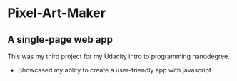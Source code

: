 # Pixel-Art-Maker
## A single-page web app
This was my third project for my Udacity intro to programming nanodegree.
* Showcased my ablity to create a user-friendly app with javascript
